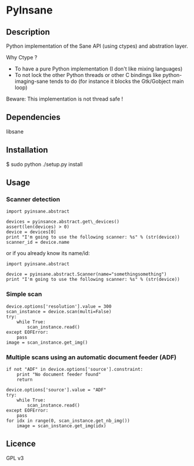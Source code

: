 # PyInsane


## Description

Python implementation of the Sane API (using ctypes) and abstration layer.

Why Ctype ?
- To have a pure Python implementation (I don't like mixing languages)
- To not lock the other Python threads or other C bindings like
  python-imaging-sane tends to do (for instance it blocks the Gtk/Gobject
  main loop)

Beware: This implementation is not thread safe !

## Dependencies

libsane

## Installation

$ sudo python ./setup.py install

## Usage

### Scanner detection

	import pyinsane.abstract

	devices = pyinsance.abstract.get\_devices()
	assert(len(devices) > 0)
	device = devices[0]
	print "I'm going to use the following scanner: %s" % (str(device))
	scanner_id = device.name

or if you already know its name/id:

	import pyinsane.abstract

	device = pyinsane.abstract.Scanner(name="somethingsomething")
	print "I'm going to use the following scanner: %s" % (str(device))

### Simple scan

	device.options['resolution'].value = 300
	scan_instance = device.scan(multi=False)
	try:
		while True:
			scan_instance.read()
	except EOFError:
		pass
	image = scan_instance.get_img()

### Multiple scans using an automatic document feeder (ADF)

	if not "ADF" in device.options['source'].constraint:
		print "No document feeder found"
		return

	device.options['source'].value = "ADF"
	try:
		while True:
			scan_instance.read()
	except EOFError:
		pass
	for idx in range(0, scan_instance.get_nb_img())
		image = scan_instance.get_img(idx)

## Licence

GPL v3

